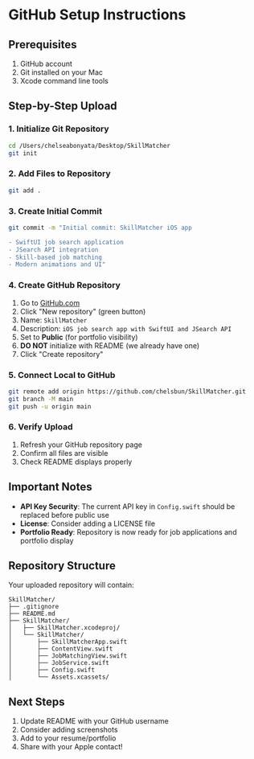 # GitHub Setup Instructions

## Prerequisites

1. GitHub account
2. Git installed on your Mac
3. Xcode command line tools

## Step-by-Step Upload

### 1. Initialize Git Repository

```bash
cd /Users/chelseabonyata/Desktop/SkillMatcher
git init
```

### 2. Add Files to Repository

```bash
git add .
```

### 3. Create Initial Commit

```bash
git commit -m "Initial commit: SkillMatcher iOS app

- SwiftUI job search application
- JSearch API integration
- Skill-based job matching
- Modern animations and UI"
```

### 4. Create GitHub Repository

1. Go to [GitHub.com](https://github.com)
2. Click "New repository" (green button)
3. Name: `SkillMatcher`
4. Description: `iOS job search app with SwiftUI and JSearch API`
5. Set to **Public** (for portfolio visibility)
6. **DO NOT** initialize with README (we already have one)
7. Click "Create repository"

### 5. Connect Local to GitHub

```bash
git remote add origin https://github.com/chelsbun/SkillMatcher.git
git branch -M main
git push -u origin main
```

### 6. Verify Upload

1. Refresh your GitHub repository page
2. Confirm all files are visible
3. Check README displays properly

## Important Notes

- **API Key Security**: The current API key in `Config.swift` should be replaced before public use
- **License**: Consider adding a LICENSE file
- **Portfolio Ready**: Repository is now ready for job applications and portfolio display

## Repository Structure

Your uploaded repository will contain:

```
SkillMatcher/
├── .gitignore
├── README.md
├── SkillMatcher/
│   ├── SkillMatcher.xcodeproj/
│   └── SkillMatcher/
│       ├── SkillMatcherApp.swift
│       ├── ContentView.swift
│       ├── JobMatchingView.swift
│       ├── JobService.swift
│       ├── Config.swift
│       └── Assets.xcassets/
```

## Next Steps

1. Update README with your GitHub username
2. Consider adding screenshots
3. Add to your resume/portfolio
4. Share with your Apple contact!